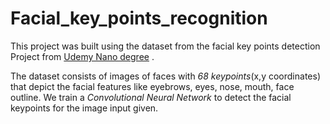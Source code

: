 # Facial_key_points_recognition

This project was built using the dataset from the facial key points detection Project from [Udemy Nano degree](https://www.udacity.com/course/computer-vision-nanodegree--nd891) .

The dataset consists of images of faces with *68 keypoints*(x,y coordinates) that depict the facial features like eyebrows, eyes, nose, mouth, face outline. 
We train a *Convolutional Neural Network* to detect the facial keypoints for the image input given.
